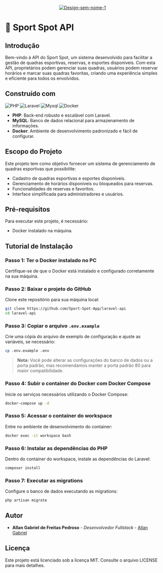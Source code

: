 <p align="center" width="400">
<a href="https://ibb.co/3mcKSS9"><img src="https://i.ibb.co/Mk7dPPx/Design-sem-nome-1.png" alt="Design-sem-nome-1" border="0"></a>
</p>

# 🏐 Sport Spot API

## Introdução
Bem-vindo à API do Sport Spot, um sistema desenvolvido para facilitar a gestão de quadras esportivas, reservas, e esportes disponíveis. Com esta API, proprietários podem gerenciar suas quadras, usuários podem reservar horários e marcar suas quadras favoritas, criando uma experiência simples e eficiente para todos os envolvidos.

## Construído com
![PHP](https://img.shields.io/badge/php-%23777BB4.svg?style=for-the-badge&logo=php&logoColor=white)
![Laravel](https://img.shields.io/badge/laravel-%23FF2D20.svg?style=for-the-badge&logo=laravel&logoColor=white)
![Mysql](https://img.shields.io/badge/MySQL-4479A1.svg?style=for-the-badge&logo=mysql&logoColor=white)
![Docker](https://img.shields.io/badge/Docker-%231D63ED?style=for-the-badge&logo=docker&logoColor=white)
- **PHP**: Back-end robusto e escalável com Laravel.
- **MySQL**: Banco de dados relacional para armazenamento de informações.
- **Docker**: Ambiente de desenvolvimento padronizado e fácil de configurar.

## Escopo do Projeto
Este projeto tem como objetivo fornecer um sistema de gerenciamento de quadras esportivas que possibilite:
- Cadastro de quadras esportivas e esportes disponíveis.
- Gerenciamento de horários disponíveis ou bloqueados para reservas.
- Funcionalidades de reservas e favoritos.
- Interface simplificada para administradores e usuários.

## Pré-requisitos
Para executar este projeto, é necessário:
- Docker instalado na máquina.

## Tutorial de Instalação

### Passo 1: Ter o Docker instalado no PC
Certifique-se de que o Docker está instalado e configurado corretamente na sua máquina.

### Passo 2: Baixar o projeto do GitHub
Clone este repositório para sua máquina local:
```bash
git clone https://github.com/Sport-Spot-App/laravel-api
cd laravel-api
```

### Passo 3: Copiar o arquivo `.env.example`
Crie uma cópia do arquivo de exemplo de configuração e ajuste as variáveis, se necessário:
```bash
cp .env.example .env
```
> **Nota:** Você pode alterar as configurações do banco de dados ou a porta padrão, mas recomendamos manter a porta padrão 80 para maior compatibilidade.

### Passo 4: Subir o container do Docker com Docker Compose
Inicie os serviços necessários utilizando o Docker Compose:
```bash
docker-compose up -d
```

### Passo 5: Acessar o container do workspace
Entre no ambiente de desenvolvimento do container:
```bash
docker exec -it workspace bash
```

### Passo 6: Instalar as dependências do PHP
Dentro do container do workspace, instale as dependências do Laravel:
```bash
composer install
```

### Passo 7: Executar as migrations
Configure o banco de dados executando as migrations:
```bash
php artisan migrate
```

## Autor
* **Allan Gabriel de Freitas Pedroso** - *Desenvolvedor Fullstack* - [Allan Gabriel](https://github.com/agp531)

## Licença
Este projeto está licenciado sob a licença MIT. Consulte o arquivo LICENSE para mais detalhes.
